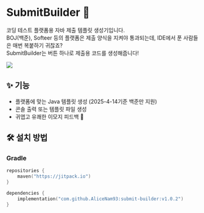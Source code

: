 
# SubmitBuilder 🚀

코딩 테스트 플랫폼용 자바 제출 템플릿 생성기입니다.  
BOJ(백준), Softeer 등의 플랫폼은 제출 양식을 지켜야 통과되는데, IDE에서 푼 사람들은 매번 복붙하기 귀찮죠?  
SubmitBuilder는 버튼 하나로 제출용 코드를 생성해줍니다!

[![](https://jitpack.io/v/AliceNam93/submit-builder.svg)](https://jitpack.io/#AliceNam93/submit-builder)

## ✨ 기능
- 플랫폼에 맞는 Java 템플릿 생성 (2025-4-14기준 백준만 지원)
- 콘솔 출력 또는 템플릿 파일 생성
- 귀엽고 유쾌한 이모지 피드백 🤭

## 🛠 설치 방법

### Gradle
```kotlin
repositories {
    maven("https://jitpack.io")
}

dependencies {
    implementation("com.github.AliceNam93:submit-builder:v1.0.2")
}
